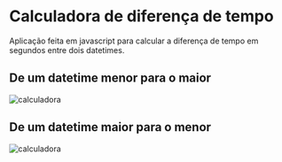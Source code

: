 # Calculadora de diferença de tempo
Aplicação feita em javascript para calcular a diferença de tempo em segundos entre dois datetimes.

## De um datetime menor para o maior
![calculadora](https://github.com/rodriguesrenato61/diferenca-tempo/blob/master/print01.png)

## De um datetime maior para o menor
![calculadora](https://github.com/rodriguesrenato61/diferenca-tempo/blob/master/print02.png)
